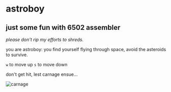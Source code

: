 # astroboy

## just some fun with 6502 assembler

*please don't rip my efforts to shreds.*

you are astroboy: you find yourself flying through space, avoid the asteroids to survive.

`w` to move up
`s` to move down

don't get hit, lest carnage ensue...

![carnage](https://kpunno7.files.wordpress.com/2024/02/image-1.png)
